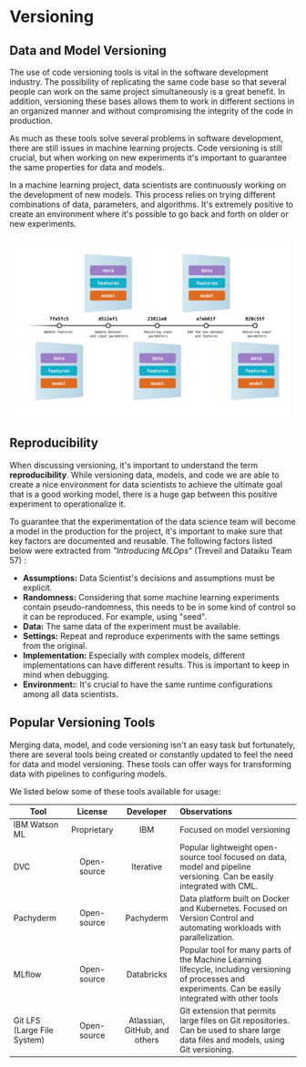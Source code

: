 # Versioning

## Data and Model Versioning

The use of code versioning tools is vital in the software development industry. The possibility of replicating the same code base so that several people can work on the same project simultaneously is a great benefit. In addition, versioning these bases allows them to work in different sections in an organized manner and without compromising the integrity of the code in production.

As much as these tools solve several problems in software development, there are still issues in machine learning projects. Code versioning is still crucial, but when working on new experiments it's important to guarantee the same properties for data and models.

In a machine learning project, data scientists are continuously working on the development of new models. This process relies on trying different combinations of data, parameters, and algorithms. It's extremely positive to create an environment where it's possible to go back and forth on older or new experiments. 

![Versioning Diagram](project-versions.png "Versioning diagram")

## Reproducibility

When discussing versioning, it's important to understand the term **reproducibility**. While versioning data, models, and code we are able to create a nice environment for data scientists to achieve the ultimate goal that is a good working model, there is a huge gap between this positive experiment to operationalize it. 

To guarantee that the experimentation of the data science team will become a model in the production for the project, it's important to make sure that key factors are documented and reusable. The following factors listed below were extracted from *"Introducing MLOps"* (Treveil and Dataiku Team 57) :

 - **Assumptions:** Data Scientist's decisions and assumptions must be explicit.
 - **Randomness:** Considering that some machine learning experiments contain pseudo-randomness, this needs to be in some kind of control so it can be reproduced. For example, using "seed".
 - **Data:** The same data of the experiment must be available.
 - **Settings:** Repeat and reproduce experiments with the same settings from the original.
 - **Implementation:** Especially with complex models, different implementations can have different results. This is important to keep in mind when debugging.
 - **Environment:**: It's crucial to have the same runtime configurations among all data scientists.

## Popular Versioning Tools

Merging data, model, and code versioning isn't an easy task but fortunately, there are several tools being created or constantly updated to feel the need for data and model versioning. These tools can offer ways for transforming data with pipelines to configuring models.

We listed below some of these tools available for usage:

Tool      | License | Developer | Observations |
--------- | :-----: | :-------: | :----------- |
IBM Watson ML | Proprietary | IBM | Focused on model versioning |
DVC       | Open-source | Iterative | Popular lightweight open-source tool focused on data, model and pipeline versioning. Can be easily integrated with CML. |
Pachyderm | Open-source | Pachyderm | Data platform built on Docker and Kubernetes. Focused on Version Control and automating workloads with parallelization. |
MLflow    |  Open-source | Databricks | Popular tool for many parts of the Machine Learning lifecycle, including versioning of processes and experiments. Can be easily integrated with other tools |
Git LFS (Large File System) | Open-source | Atlassian, GitHub, and others |  Git extension that permits large files on Git repositories. Can be used to share large data files and models, using Git versioning. |


















